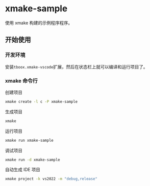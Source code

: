 # xmake-sample

使用 xmake 构建的示例程序程序。

## 开始使用

### 开发环境

安装`tboox.xmake-vscode`扩展，然后在状态栏上就可以编译和运行项目了。

### xmake 命令行

创建项目

```sh
xmake create -l c -P xmake-sample
```

生成项目

```sh
xmake
```

运行项目

```sh
xmake run xmake-sample
```

调试项目

```sh
xmake run -d xmake-sample
```

自动生成 IDE 项目

```sh
xmake project -k vs2022 -m "debug,release"
```

